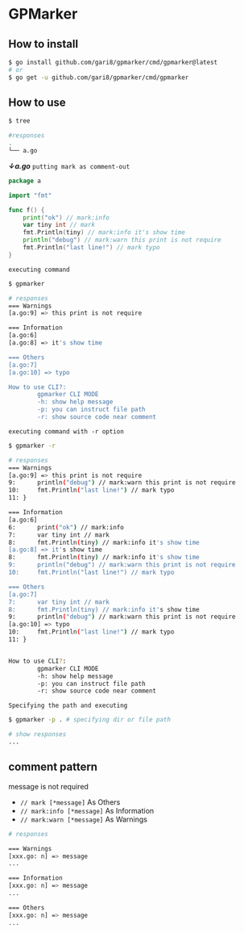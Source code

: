 # GPMarker

## How to install

```bash
$ go install github.com/gari8/gpmarker/cmd/gpmarker@latest
# or
$ go get -u github.com/gari8/gpmarker/cmd/gpmarker
```

## How to use

```bash
$ tree

#responses
.
└── a.go
```

***↓a.go*** `putting mark as comment-out`
```go
package a

import "fmt"

func f() {
	print("ok") // mark:info
	var tiny int // mark
	fmt.Println(tiny) // mark:info it's show time
	println("debug") // mark:warn this print is not require
	fmt.Println("last line!") // mark typo
}
```

`executing command`

```bash
$ gpmarker

# responses
=== Warnings
[a.go:9] => this print is not require

=== Information
[a.go:6]
[a.go:8] => it's show time

=== Others
[a.go:7]
[a.go:10] => typo

How to use CLI?:
        gpmarker CLI MODE
        -h: show help message
        -p: you can instruct file path
        -r: show source code near comment
```

`executing command with -r option`

```bash
$ gpmarker -r

# responses
=== Warnings
[a.go:9] => this print is not require
9:      println("debug") // mark:warn this print is not require
10:     fmt.Println("last line!") // mark typo
11: }

=== Information
[a.go:6]
6:      print("ok") // mark:info
7:      var tiny int // mark
8:      fmt.Println(tiny) // mark:info it's show time
[a.go:8] => it's show time
8:      fmt.Println(tiny) // mark:info it's show time
9:      println("debug") // mark:warn this print is not require
10:     fmt.Println("last line!") // mark typo

=== Others
[a.go:7]
7:      var tiny int // mark
8:      fmt.Println(tiny) // mark:info it's show time
9:      println("debug") // mark:warn this print is not require
[a.go:10] => typo
10:     fmt.Println("last line!") // mark typo
11: }


How to use CLI?:
        gpmarker CLI MODE
        -h: show help message
        -p: you can instruct file path
        -r: show source code near comment
```

`Specifying the path and executing`

```bash
$ gpmarker -p . # specifying dir or file path

# show responses
...
```


## comment pattern
message is not required
- `// mark [*message]` As Others 
- `// mark:info [*message]` As Information 
- `// mark:warn [*message]` As Warnings

```bash
# responses

=== Warnings
[xxx.go: n] => message
...

=== Information
[xxx.go: n] => message
...

=== Others
[xxx.go: n] => message
...
```